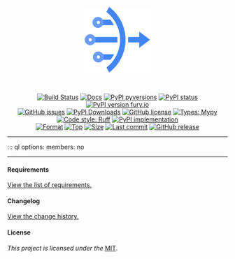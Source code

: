 <div align="center">
  <p align="center">
    <a href="https://github.com/kebasyaty/quantum-loop">
      <img
        height="150"
        alt="Logo"
        src="https://raw.githubusercontent.com/kebasyaty/quantum-loop/main/assets/logo.svg">
    </a>
  </p>
  <br>
  <p align="center">
    <a href="https://github.com/kebasyaty/quantum-loop/actions/workflows/test.yml" alt="Build Status"><img src="https://github.com/kebasyaty/quantum-loop/actions/workflows/test.yml/badge.svg" alt="Build Status"></a>
    <a href="https://kebasyaty.github.io/quantum-loop/" alt="Docs"><img src="https://img.shields.io/badge/docs-available-brightgreen.svg" alt="Docs"></a>
    <a href="https://pypi.python.org/pypi/quantum-loop/" alt="PyPI pyversions"><img src="https://img.shields.io/pypi/pyversions/quantum-loop.svg" alt="PyPI pyversions"></a>
    <a href="https://pypi.python.org/pypi/quantum-loop/" alt="PyPI status"><img src="https://img.shields.io/pypi/status/quantum-loop.svg" alt="PyPI status"></a>
    <a href="https://pypi.python.org/pypi/quantum-loop/" alt="PyPI version fury.io"><img src="https://badge.fury.io/py/quantum-loop.svg" alt="PyPI version fury.io"></a>
    <br>
    <a href="https://github.com/kebasyaty/quantum-loop/issues"><img src="https://img.shields.io/github/issues/kebasyaty/quantum-loop.svg" alt="GitHub issues"></a>
    <a href="https://pepy.tech/projects/quantum-loop"><img src="https://static.pepy.tech/badge/quantum-loop" alt="PyPI Downloads"></a>
    <a href="https://github.com/kebasyaty/quantum-loop/blob/main/LICENSE" alt="GitHub license"><img src="https://img.shields.io/github/license/kebasyaty/quantum-loop" alt="GitHub license"></a>
    <a href="https://mypy-lang.org/" alt="Types: Mypy"><img src="https://img.shields.io/badge/types-Mypy-202235.svg?color=0c7ebf" alt="Types: Mypy"></a>
    <a href="https://docs.astral.sh/ruff/" alt="Code style: Ruff"><img src="https://img.shields.io/badge/code%20style-Ruff-FDD835.svg" alt="Code style: Ruff"></a>
    <a href="https://github.com/kebasyaty/quantum-loop" alt="PyPI implementation"><img src="https://img.shields.io/pypi/implementation/quantum-loop" alt="PyPI implementation"></a>
    <br>
    <a href="https://pypi.org/project/quantum-loop"><img src="https://img.shields.io/pypi/format/quantum-loop" alt="Format"></a>
    <a href="https://github.com/kebasyaty/quantum-loop"><img src="https://img.shields.io/github/languages/top/kebasyaty/quantum-loop" alt="Top"></a>
    <a href="https://github.com/kebasyaty/quantum-loop"><img src="https://img.shields.io/github/repo-size/kebasyaty/quantum-loop" alt="Size"></a>
    <a href="https://github.com/kebasyaty/quantum-loop"><img src="https://img.shields.io/github/last-commit/kebasyaty/quantum-loop/main" alt="Last commit"></a>
    <a href="https://github.com/kebasyaty/quantum-loop/releases/" alt="GitHub release"><img src="https://img.shields.io/github/release/kebasyaty/quantum-loop" alt="GitHub release"></a>
  </p>
</div>

<hr>

::: ql
    options:
      members: no

<hr>

#### Requirements

[View the list of requirements.](https://github.com/kebasyaty/quantum-loop/blob/main/REQUIREMENTS.md "View the list of requirements.")

#### Changelog

[View the change history.](https://github.com/kebasyaty/quantum-loop/blob/main/CHANGELOG.md "Changelog")

#### License

_This project is licensed under the_ [MIT](https://github.com/kebasyaty/quantum-loop/blob/main/LICENSE "MIT").

